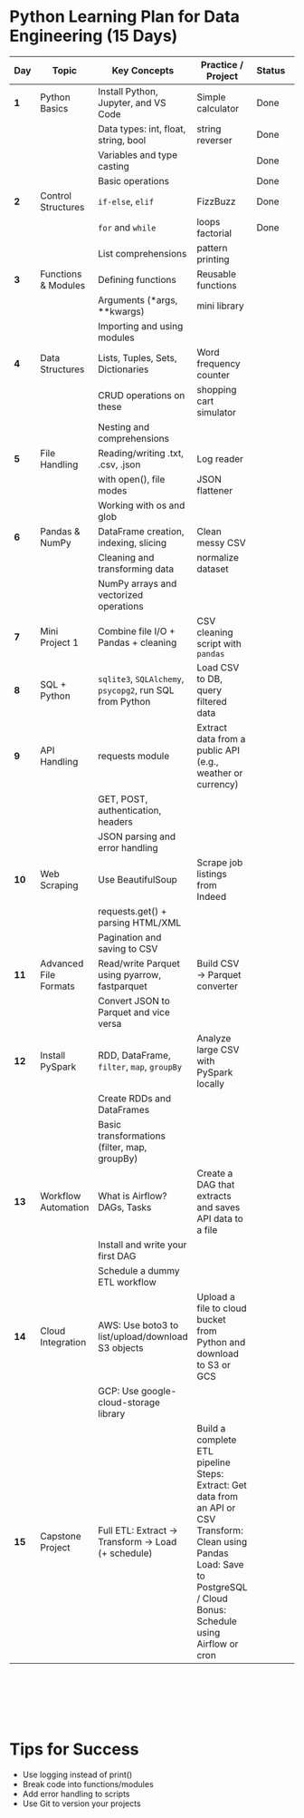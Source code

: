 # Python Learning Plan for Data Engineering (15 Days)

| Day    | Topic                 | Key Concepts                                             | Practice / Project                                                                                                                                                                                      | Status | Project status |
| ------ | --------------------- | -------------------------------------------------------- | ------------------------------------------------------------------------------------------------------------------------------------------------------------------------------------------------------- | ------ | -------------- |
| **1**  | Python Basics         | Install Python, Jupyter, and VS Code                     | Simple calculator                                                                                                                                                                                       | Done   | Done           |
|        |                       | Data types: int, float, string, bool                     | string reverser                                                                                                                                                                                         | Done   | Done           |
|        |                       | Variables and type casting                               |                                                                                                                                                                                                         | Done   |
|        |                       | Basic operations                                         |                                                                                                                                                                                                         | Done   |
| **2**  | Control Structures    | `if-else`, `elif`                                        | FizzBuzz                                                                                                                                                                                                | Done   | Done           |
|        |                       | `for` and `while`                                        | loops factorial                                                                                                                                                                                         | Done   |
|        |                       | List comprehensions                                      | pattern printing                                                                                                                                                                                        |
| **3**  | Functions & Modules   | Defining functions                                       | Reusable functions                                                                                                                                                                                      |
|        |                       | Arguments (\*args, \*\*kwargs)                           | mini library                                                                                                                                                                                            |
|        |                       | Importing and using modules                              |                                                                                                                                                                                                         |
| **4**  | Data Structures       | Lists, Tuples, Sets, Dictionaries                        | Word frequency counter                                                                                                                                                                                  |
|        |                       | CRUD operations on these                                 | shopping cart simulator                                                                                                                                                                                 |
|        |                       | Nesting and comprehensions                               |
| **5**  | File Handling         | Reading/writing .txt, .csv, .json                        | Log reader                                                                                                                                                                                              |
|        |                       | with open(), file modes                                  | JSON flattener                                                                                                                                                                                          |
|        |                       | Working with os and glob                                 |
| **6**  | Pandas & NumPy        | DataFrame creation, indexing, slicing                    | Clean messy CSV                                                                                                                                                                                         |
|        |                       | Cleaning and transforming data                           | normalize dataset                                                                                                                                                                                       |
|        |                       | NumPy arrays and vectorized operations                   |
| **7**  | Mini Project 1        | Combine file I/O + Pandas + cleaning                     | CSV cleaning script with `pandas`                                                                                                                                                                       |
| **8**  | SQL + Python          | `sqlite3`, `SQLAlchemy`, `psycopg2`, run SQL from Python | Load CSV to DB, query filtered data                                                                                                                                                                     |
| **9**  | API Handling          | requests module                                          | Extract data from a public API (e.g., weather or currency)                                                                                                                                              |
|        |                       | GET, POST, authentication, headers                       |
|        |                       | JSON parsing and error handling                          |
| **10** | Web Scraping          | Use BeautifulSoup                                        | Scrape job listings from Indeed                                                                                                                                                                         |
|        |                       | requests.get() + parsing HTML/XML                        |
|        |                       | Pagination and saving to CSV                             |
| **11** | Advanced File Formats | Read/write Parquet using pyarrow, fastparquet            | Build CSV → Parquet converter                                                                                                                                                                           |
|        |                       | Convert JSON to Parquet and vice versa                   |
| **12** | Install PySpark       | RDD, DataFrame, `filter`, `map`, `groupBy`               | Analyze large CSV with PySpark locally                                                                                                                                                                  |
|        |                       | Create RDDs and DataFrames                               |
|        |                       | Basic transformations (filter, map, groupBy)             |
| **13** | Workflow Automation   | What is Airflow? DAGs, Tasks                             | Create a DAG that extracts and saves API data to a file                                                                                                                                                 |
|        |                       | Install and write your first DAG                         |
|        |                       | Schedule a dummy ETL workflow                            |
| **14** | Cloud Integration     | AWS: Use boto3 to list/upload/download S3 objects        | Upload a file to cloud bucket from Python and download to S3 or GCS                                                                                                                                     |
|        |                       | GCP: Use google-cloud-storage library                    |
| **15** | Capstone Project      | Full ETL: Extract → Transform → Load (+ schedule)        | Build a complete ETL pipeline <br> Steps: <br> Extract: Get data from an API or CSV <br> Transform: Clean using Pandas <br> Load: Save to PostgreSQL / Cloud <br> Bonus: Schedule using Airflow or cron |

&nbsp;

&nbsp;

&nbsp;

# Tips for Success

- Use logging instead of print()
- Break code into functions/modules
- Add error handling to scripts
- Use Git to version your projects
